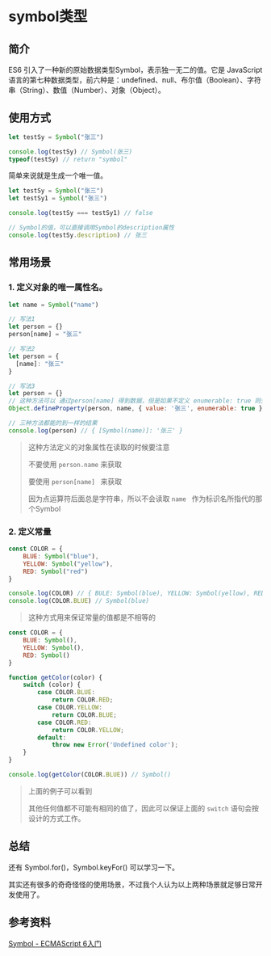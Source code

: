 # symbol类型

## 简介

ES6 引入了一种新的原始数据类型Symbol，表示独一无二的值。它是 JavaScript 语言的第七种数据类型，前六种是：undefined、null、布尔值（Boolean）、字符串（String）、数值（Number）、对象（Object）。

## 使用方式

```js
let testSy = Symbol("张三")

console.log(testSy) // Symbol(张三)
typeof(testSy) // return "symbol"  
```

简单来说就是生成一个唯一值。

```js
let testSy = Symbol("张三")
let testSy1 = Symbol("张三")

console.log(testSy === testSy1) // false

// Symbol的值，可以直接调用Symbol的description属性
console.log(testSy.description) // 张三
```

## 常用场景

### 1. 定义对象的唯一属性名。

```js
let name = Symbol("name")

// 写法1
let person = {}
person[name] = "张三"

// 写法2
let person = {
  [name]: "张三"
}

// 写法3
let person = {}
// 这种方法可以 通过person[name] 得到数据，但是如果不定义 enumerable: true 则无法直接获取name属性
Object.defineProperty(person, name, { value: '张三', enumerable: true })

// 三种方法都能的到一样的结果
console.log(person) // { [Symbol(name)]: '张三' }
```

> 这种方法定义的对象属性在读取的时候要注意
>
> 不要使用 `person.name` 来获取
>
> 要使用 `person[name] ` 来获取
>
> 因为点运算符后面总是字符串，所以不会读取 `name ` 作为标识名所指代的那个Symbol

### 2. 定义常量

```js
const COLOR = {
    BLUE: Symbol("blue"),
    YELLOW: Symbol("yellow"),
    RED: Symbol("red")
}

console.log(COLOR) // { BULE: Symbol(blue), YELLOW: Symbol(yellow), RED: Symbol(red) }
console.log(COLOR.BLUE) // Symbol(blue)
```

> 这种方式用来保证常量的值都是不相等的

```js
const COLOR = {
    BLUE: Symbol(),
    YELLOW: Symbol(),
    RED: Symbol()
}

function getColor(color) {
    switch (color) {
        case COLOR.BLUE:
            return COLOR.RED;
        case COLOR.YELLOW:
            return COLOR.BLUE;
        case COLOR.RED:
            return COLOR.YELLOW;
        default:
            throw new Error('Undefined color');
    }
}

console.log(getColor(COLOR.BLUE)) // Symbol()
```

> 上面的例子可以看到
>
> 其他任何值都不可能有相同的值了，因此可以保证上面的 `switch` 语句会按设计的方式工作。

## 总结

还有 Symbol.for()，Symbol.keyFor() 可以学习一下。

其实还有很多的奇奇怪怪的使用场景，不过我个人认为以上两种场景就足够日常开发使用了。

## 参考资料

[Symbol - ECMAScript 6入门](https://es6.ruanyifeng.com/?search=Symbol&x=0&y=0#docs/symbol)

